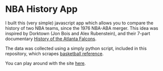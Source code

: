 # NBA History App

I built this (very simple) javascript app which allows you to compare the history of two NBA teams, since the 1976 NBA-ABA merger. This idea was inspired by Dorktown (Jon Bois and Alex Rubenstein), and their 7-part documentary [History of the Atlanta Falcons](https://www.youtube.com/watch?v=Lx_ORMhpmoU&list=PLUXSZMIiUfFSzzgEL4N9aYBXPmGVen3zW).

The data was collected using a simply python script, included in this repository, which scrapes [basketball reference](https://www.basketball-reference.com/).

You can play around with the site [here](https://pkseeg.github.io/nba-history-app/).